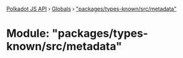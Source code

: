 [Polkadot JS API](../README.md) › [Globals](../globals.md) › ["packages/types-known/src/metadata"](_packages_types_known_src_metadata_.md)

# Module: "packages/types-known/src/metadata"



